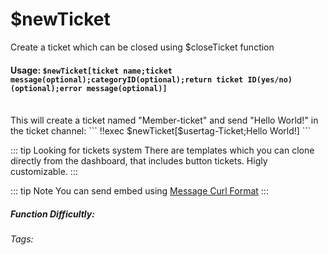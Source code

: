 # $newTicket
Create a ticket which can be closed using $closeTicket function

#### Usage: `$newTicket[ticket name;ticket message(optional);categoryID(optional);return ticket ID(yes/no)(optional);error message(optional)]`
<br/>
This will create a ticket named "Member-ticket" and send "Hello World!" in the ticket channel:
```
		!!exec $newTicket[$usertag-Ticket;Hello World!]
```

::: tip Looking for tickets system
There are templates which you can clone directly from the dashboard, that includes button tickets. Higly customizable.
:::

::: tip Note
You can send embed using [Message Curl Format](../CodeReferences/ref.message_curl_format.md)
:::

##### Function Difficultly: <Badge type="tip" text="Easy" vertical="middle" /> 
###### Tags: <Badge type="tip" text="ticket" vertical="middle" /> <Badge type="tip" text="support" vertical="middle" /> <Badge type="tip" text="channel" vertical="middle" />
